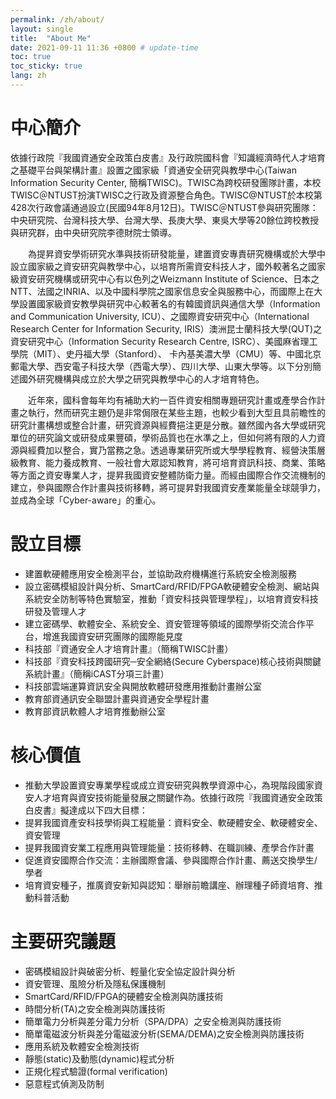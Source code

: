 ```yaml
---
permalink: /zh/about/
layout: single
title:  "About Me"
date: 2021-09-11 11:36 +0800 # update-time
toc: true
toc_sticky: true
lang: zh
---
```

# 中心簡介
依據行政院『我國資通安全政策白皮書』及行政院國科會『知識經濟時代人才培育之基礎平台與架構計畫』設置之國家級「資通安全研究與教學中心(Taiwan Information Security Center, 簡稱TWISC)。TWISC為跨校研發團隊計畫，本校TWISC＠NTUST扮演TWISC之行政及資源整合角色。TWISC@NTUST於本校第428次行政會議通過設立(民國94年8月12日)。TWISC＠NTUST參與研究團隊：中央研究院、台灣科技大學、台灣大學、長庚大學、東吳大學等20餘位跨校教授與研究群，由中央研究院李德財院士領導。

　　為提昇資安學術研究水準與技術研發能量，建置資安專責研究機構或於大學中設立國家級之資安研究與教學中心，以培育所需資安科技人才，國外較著名之國家級資安研究機構或研究中心有以色列之Weizmann Institute of Science、日本之NTT、法國之INRIA、以及中國科學院之國家信息安全與服務中心，而國際上在大學設置國家級資安教學與研究中心較著名的有韓國資訊與通信大學（Information and Communication University, ICU）、之國際資安研究中心（International Research Center for Information Security, IRIS）澳洲昆士蘭科技大學(QUT)之資安研究中心（Information Security Research Centre, ISRC）、美國麻省理工學院（MIT）、史丹福大學（Stanford）、 卡內基美濃大學（CMU）等、中國北京郵電大學、西安電子科技大學（西電大學）、四川大學、山東大學等。以下分別簡述國外研究機構與成立於大學之研究與教學中心的人才培育特色。

　　近年來，國科會每年均有補助大約一百件資安相關專題研究計畫或產學合作計畫之執行，然而研究主題仍是非常侷限在某些主題，也較少看到大型且具前瞻性的研究計畫構想或整合計畫，研究資源與經費挹注更是分散。雖然國內各大學或研究單位的研究論文或研發成果豐碩，學術品質也在水準之上，但如何將有限的人力資源與經費加以整合，實乃當務之急。透過專業研究所或大學學程教育、經營決策層級教育、能力養成教育、一般社會大眾認知教育，將可培育資訊科技、商業、策略等方面之資安專業人才，提昇我國資安整體防衛力量。而經由國際合作交流機制的建立，參與國際合作計畫與技術移轉，將可提昇對我國資安產業能量全球競爭力，並成為全球「Cyber-aware」的重心。

# 設立目標
- 建置軟硬體應用安全檢測平台，並協助政府機構進行系統安全檢測服務
- 設立密碼模組設計與分析、SmartCard/RFID/FPGA軟硬體安全檢測、網站與系統安全防制等特色實驗室，推動「資安科技與管理學程」，以培育資安科技研發及管理人才
- 建立密碼學、軟體安全、系統安全、資安管理等領域的國際學術交流合作平台，增進我國資安研究團隊的國際能見度
- 科技部『資通安全人才培育計畫』（簡稱TWISC計畫）
- 科技部『資安科技跨國研究─安全網絡(Secure Cyberspace)核心技術與關鍵系統計畫』（簡稱iCAST分項三計畫）
- 科技部雲端運算資訊安全與開放軟體研發應用推動計畫辦公室
- 教育部資通訊安全聯盟計畫與資通安全學程計畫
- 教育部資訊軟體人才培育推動辦公室

# 核心價值
- 推動大學設置資安專業學程或成立資安研究與教學資源中心，為現階段國家資安人才培育與資安技術能量發展之關鍵作為。依據行政院『我國資通安全政策白皮書』擬達成以下四大目標：
- 提昇我國資產安科技學術與工程能量：資料安全、軟硬體安全、軟硬體安全、資安管理
- 提昇我國資安業工程應用與管理能量：技術移轉、在職訓練、產學合作計畫
- 促進資安國際合作交流：主辦國際會議、參與國際合作計畫、薦送交換學生/學者
- 培育資安種子，推廣資安新知與認知：舉辦前瞻講座、辦理種子師資培育、推動科普活動

# 主要研究議題
- 密碼模組設計與破密分析、輕量化安全協定設計與分析
- 資安管理、風險分析及隱私保護機制
- SmartCard/RFID/FPGA的硬體安全檢測與防護技術
- 時間分析(TA)之安全檢測與防護技術
- 簡單電力分析與差分電力分析（SPA/DPA）之安全檢測與防護技術
- 簡單電磁波分析與差分電磁波分析(SEMA/DEMA)之安全檢測與防護技術
- 應用系統及軟體安全檢測技術
- 靜態(static)及動態(dynamic)程式分析
- 正規化程式驗證(formal verification)
- 惡意程式偵測及防制